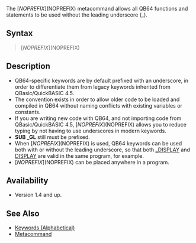 The [$NOPREFIX]($NOPREFIX) metacommand allows all QB64 functions and statements to be used without the leading underscore (_).

## Syntax

> [$NOPREFIX]($NOPREFIX)

## Description

* QB64-specific keywords are by default prefixed with an underscore, in order to differentiate them from legacy keywords inherited from QBasic/QuickBASIC 4.5.
* The convention exists in order to allow older code to be loaded and compiled in QB64 without naming conflicts with existing variables or constants.
* If you are writing new code with QB64, and not importing code from QBasic/QuickBASIC 4.5, [$NOPREFIX]($NOPREFIX) allows you to reduce typing by not having to use underscores in modern keywords.
* **SUB _GL** still must be prefixed.
* When [$NOPREFIX]($NOPREFIX) is used, QB64 keywords can be used both with or without the leading underscore, so that both [_DISPLAY](_DISPLAY) and [DISPLAY](_DISPLAY) are valid in the same program, for example.
* [$NOPREFIX]($NOPREFIX) can be placed anywhere in a program.

## Availability

* Version 1.4 and up.

## See Also

* [Keywords (Alphabetical)](Keyword-Reference---Alphabetical)
* [Metacommand](Metacommand)
